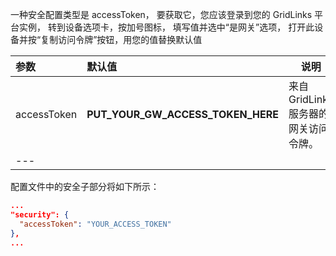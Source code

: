 一种安全配置类型是 accessToken，
要获取它，您应该登录到您的 GridLinks 平台实例，
转到设备选项卡，按加号图标，
填写值并选中“是网关”选项，
打开此设备并按“复制访问令牌”按钮，用您的值替换默认值


|**参数**|**默认值**|**说明**|
|:-|:-|-
| accessToken              | **PUT_YOUR_GW_ACCESS_TOKEN_HERE**                     | 来自 GridLinks 服务器的网关访问令牌。|
|---

配置文件中的安全子部分将如下所示：

```json
...
"security": {
  "accessToken": "YOUR_ACCESS_TOKEN"
},
...
```